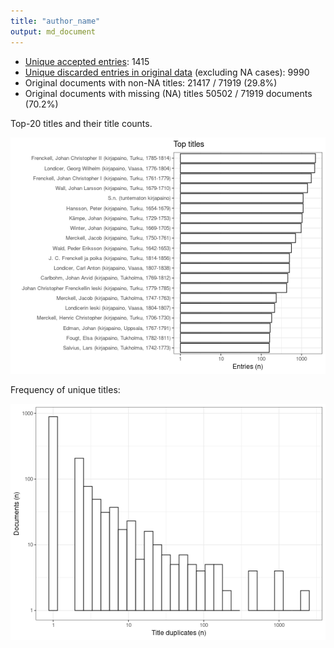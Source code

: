 ```yaml
---
title: "author_name"
output: md_document
---
```





* [Unique accepted entries](output.tables/author_name_accepted.csv): 1415
* [Unique discarded entries in original data](output.tables/author_name_discarded.csv) (excluding NA cases): 9990
* Original documents with non-NA titles: 21417 / 71919 (29.8%)
* Original documents with missing (NA) titles 50502 / 71919 documents (70.2%)
 
 Top-20 titles and their title counts.
 
![plot of chunk summarytitle](figure/rmd_author_name_summarytitle-1.png)

Frequency of unique titles:
  
![plot of chunk uniquetitles](figure/rmd_author_name_uniquetitles-1.png)

